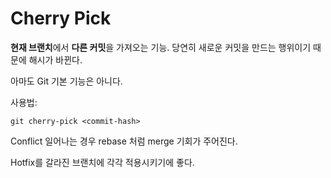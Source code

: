 # Cherry Pick

**현재 브랜치**에서 **다른 커밋**을 가져오는 기능.
당연히 새로운 커밋을 만드는 행위이기 때문에 해시가 바뀐다.

아마도 Git 기본 기능은 아니다.

사용법:
```
git cherry-pick <commit-hash>
```

Conflict 일어나는 경우 rebase 처럼 merge 기회가 주어진다.

Hotfix를 갈라진 브랜치에 각각 적용시키기에 좋다.
